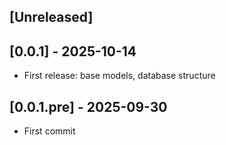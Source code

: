 ## [Unreleased]

## [0.0.1] - 2025-10-14

- First release: base models, database structure

## [0.0.1.pre] - 2025-09-30

- First commit
